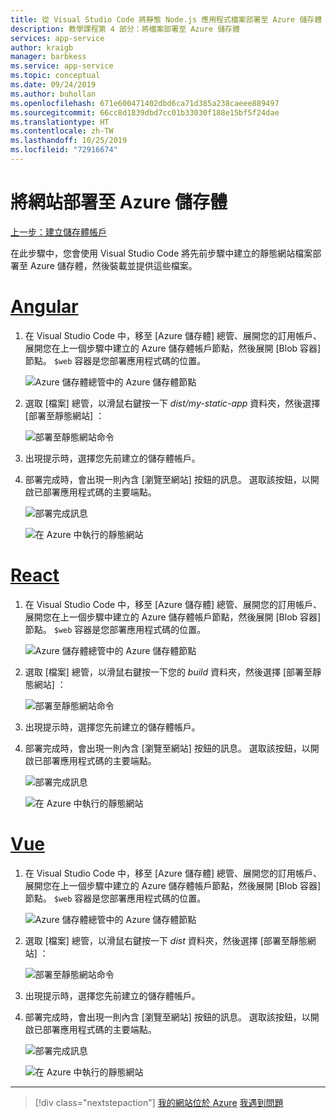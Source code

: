```yaml
---
title: 從 Visual Studio Code 將靜態 Node.js 應用程式檔案部署至 Azure 儲存體
description: 教學課程第 4 部分：將檔案部署至 Azure 儲存體
services: app-service
author: kraigb
manager: barbkess
ms.service: app-service
ms.topic: conceptual
ms.date: 09/24/2019
ms.author: buhollan
ms.openlocfilehash: 671e600471402dbd6ca71d385a238caeee889497
ms.sourcegitcommit: 66cc8d1839dbd7cc01b33030f188e15bf5f24dae
ms.translationtype: HT
ms.contentlocale: zh-TW
ms.lasthandoff: 10/25/2019
ms.locfileid: "72916674"
---
```

# <a name="deploy-the-website-to-azure-storage"></a>將網站部署至 Azure 儲存體

[上一步：建立儲存體帳戶](tutorial-vscode-static-website-node-03.md)

在此步驟中，您會使用 Visual Studio Code 將先前步驟中建立的靜態網站檔案部署至 Azure 儲存體，然後裝載並提供這些檔案。

# <a name="angulartabangular"></a>[Angular](#tab/angular)

1. 在 Visual Studio Code 中，移至 [Azure 儲存體]  總管、展開您的訂用帳戶、展開您在上一個步驟中建立的 Azure 儲存體帳戶節點，然後展開 [Blob 容器]  節點。 `$web` 容器是您部署應用程式碼的位置。

   ![Azure 儲存體總管中的 Azure 儲存體節點](media/static-website/storage-nodes.png)

1. 選取 [檔案]  總管，以滑鼠右鍵按一下 _dist/my-static-app_ 資料夾，然後選擇 [部署至靜態網站]  ：

    ![部署至靜態網站命令](media/static-website/deploy-build-angular.png)

1. 出現提示時，選擇您先前建立的儲存體帳戶。

1. 部署完成時，會出現一則內含 [瀏覽至網站]  按鈕的訊息。 選取該按鈕，以開啟已部署應用程式碼的主要端點。

    ![部署完成訊息](media/static-website/deployment-complete.png)

    ![在 Azure 中執行的靜態網站](media/static-website/azure-app-angular.png)

# <a name="reacttabreact"></a>[React](#tab/react)

1. 在 Visual Studio Code 中，移至 [Azure 儲存體]  總管、展開您的訂用帳戶、展開您在上一個步驟中建立的 Azure 儲存體帳戶節點，然後展開 [Blob 容器]  節點。 `$web` 容器是您部署應用程式碼的位置。

   ![Azure 儲存體總管中的 Azure 儲存體節點](media/static-website/storage-nodes.png)

1. 選取 [檔案]  總管，以滑鼠右鍵按一下您的 _build_ 資料夾，然後選擇 [部署至靜態網站]  ：

    ![部署至靜態網站命令](media/static-website/deploy-build-react.png)

1. 出現提示時，選擇您先前建立的儲存體帳戶。

1. 部署完成時，會出現一則內含 [瀏覽至網站]  按鈕的訊息。 選取該按鈕，以開啟已部署應用程式碼的主要端點。

    ![部署完成訊息](media/static-website/deployment-complete.png)

    ![在 Azure 中執行的靜態網站](media/static-website/azure-app-react.png)

# <a name="vuetabvue"></a>[Vue](#tab/vue)

1. 在 Visual Studio Code 中，移至 [Azure 儲存體]  總管、展開您的訂用帳戶、展開您在上一個步驟中建立的 Azure 儲存體帳戶節點，然後展開 [Blob 容器]  節點。 `$web` 容器是您部署應用程式碼的位置。

   ![Azure 儲存體總管中的 Azure 儲存體節點](media/static-website/storage-nodes.png)

1. 選取 [檔案]  總管，以滑鼠右鍵按一下 _dist_ 資料夾，然後選擇 [部署至靜態網站]  ：

    ![部署至靜態網站命令](media/static-website/deploy-build-vue.png)

1. 出現提示時，選擇您先前建立的儲存體帳戶。

1. 部署完成時，會出現一則內含 [瀏覽至網站]  按鈕的訊息。 選取該按鈕，以開啟已部署應用程式碼的主要端點。

    ![部署完成訊息](media/static-website/deployment-complete.png)

    ![在 Azure 中執行的靜態網站](media/static-website/azure-app-vue.png)

---

> [!div class="nextstepaction"]
> [我的網站位於 Azure](tutorial-vscode-static-website-node-05.md) [我遇到問題](https://www.research.net/r/PWZWZ52?tutorial=node-deployment-staticwebsite&step=create-storage)
